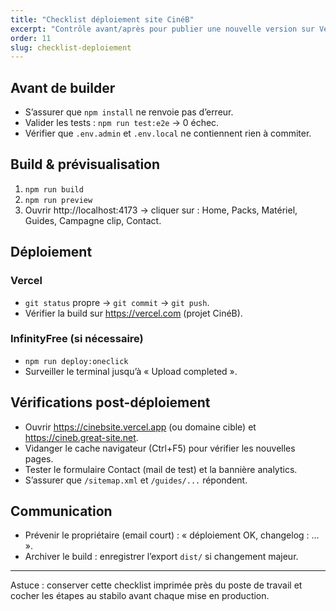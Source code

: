 ```yaml
---
title: "Checklist déploiement site CinéB"
excerpt: "Contrôle avant/après pour publier une nouvelle version sur Vercel ou InfinityFree."
order: 11
slug: checklist-deploiement
---
```

## Avant de builder
- S’assurer que `npm install` ne renvoie pas d’erreur.
- Valider les tests : `npm run test:e2e` → 0 échec.
- Vérifier que `.env.admin` et `.env.local` ne contiennent rien à commiter.

## Build & prévisualisation
1. `npm run build`
2. `npm run preview`
3. Ouvrir http://localhost:4173 → cliquer sur : Home, Packs, Matériel, Guides, Campagne clip, Contact.

## Déploiement
### Vercel
- `git status` propre → `git commit` → `git push`.
- Vérifier la build sur https://vercel.com (projet CinéB).

### InfinityFree (si nécessaire)
- `npm run deploy:oneclick`
- Surveiller le terminal jusqu’à « Upload completed ».

## Vérifications post-déploiement
- Ouvrir https://cinebsite.vercel.app (ou domaine cible) et https://cineb.great-site.net.
- Vidanger le cache navigateur (Ctrl+F5) pour vérifier les nouvelles pages.
- Tester le formulaire Contact (mail de test) et la bannière analytics.
- S’assurer que `/sitemap.xml` et `/guides/...` répondent.

## Communication
- Prévenir le propriétaire (email court) : « déploiement OK, changelog : … ».
- Archiver le build : enregistrer l’export `dist/` si changement majeur.

---
Astuce : conserver cette checklist imprimée près du poste de travail et cocher les étapes au stabilo avant chaque mise en production.
